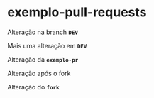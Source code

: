 # exemplo-pull-requests

Alteração na branch **`DEV`**

Mais uma alteração em **`DEV`**

Alteração da **`exemplo-pr`**

Alteração após o fork

Alteração do **`fork`**
